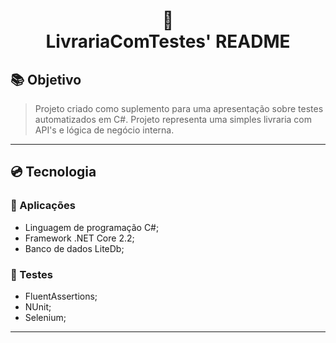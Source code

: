 <h1 align="center">
📄<br>LivrariaComTestes' README
</h1>

## 📚 Objetivo

> Projeto criado como suplemento para uma apresentação sobre testes automatizados em C#. Projeto representa uma simples livraria com API's e lógica de negócio interna.

---

## 💿 Tecnologia

### 🤖 Aplicações

- Linguagem de programação C#;
- Framework .NET Core 2.2;
- Banco de dados LiteDb; 

### 🤖 Testes

- FluentAssertions;
- NUnit;
- Selenium; 

---
